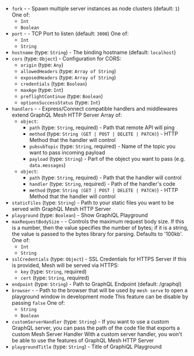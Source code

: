
* `fork` -  - Spawn multiple server instances as node clusters (default: `1`) One of: 
  * `Int`
  * `Boolean`
* `port` -  - TCP Port to listen (default: `3000`) One of: 
  * `Int`
  * `String`
* `hostname` (type: `String`) - The binding hostname (default: `localhost`)
* `cors` (type: `Object`) - Configuration for CORS: 
  * `origin` (type: `Any`)
  * `allowedHeaders` (type: `Array of String`)
  * `exposedHeaders` (type: `Array of String`)
  * `credentials` (type: `Boolean`)
  * `maxAge` (type: `Int`)
  * `preflightContinue` (type: `Boolean`)
  * `optionsSuccessStatus` (type: `Int`)
* `handlers` -  - Express/Connect compatible handlers and middlewares extend GraphQL Mesh HTTP Server Array of: 
  * `object`: 
    * `path` (type: `String`, required) - Path that remote API will ping
    * `method` (type: `String (GET | POST | DELETE | PATCH)`) - HTTP Method that the handler will control
    * `pubsubTopic` (type: `String`, required) - Name of the topic you want to pass incoming payload
    * `payload` (type: `String`) - Part of the object you want to pass (e.g. `data.messages`)
  * `object`: 
    * `path` (type: `String`, required) - Path that the handler will control
    * `handler` (type: `String`, required) - Path of the handler's code
    * `method` (type: `String (GET | POST | DELETE | PATCH)`) - HTTP Method that the handler will control
* `staticFiles` (type: `String`) - Path to your static files you want to be served with GraphQL Mesh HTTP Server
* `playground` (type: `Boolean`) - Show GraphiQL Playground
* `maxRequestBodySize` -  - Controls the maximum request body size. If this is a number, then the value specifies the number of bytes; if it is a string, the value is passed to the bytes library for parsing. Defaults to '100kb'. One of: 
  * `Int`
  * `String`
* `sslCredentials` (type: `Object`) - SSL Credentials for HTTPS Server
If this is provided, Mesh will be served via HTTPS: 
  * `key` (type: `String`, required)
  * `cert` (type: `String`, required)
* `endpoint` (type: `String`) - Path to GraphQL Endpoint (default: /graphql)
* `browser` -  - Path to the browser that will be used by `mesh serve` to open a playground window in development mode
This feature can be disable by passing `false` One of: 
  * `String`
  * `Boolean`
* `customServerHandler` (type: `String`) - If you want to use a custom GraphQL server, you can pass the path of the code file that exports a custom Mesh Server Handler
With a custom server handler, you won't be able to use the features of GraphQL Mesh HTTP Server
* `playgroundTitle` (type: `String`) - Title of GraphiQL Playground